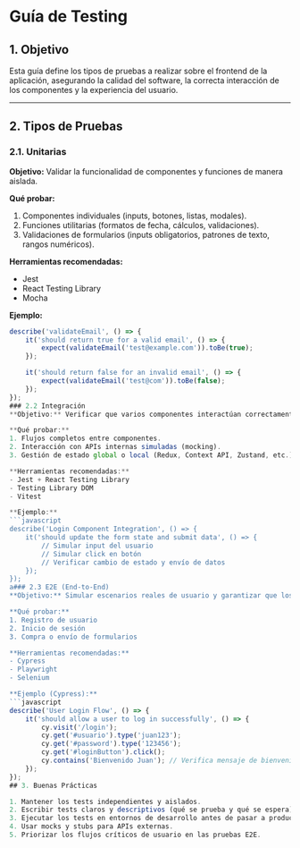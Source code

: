 # Guía de Testing

## 1. Objetivo
Esta guía define los tipos de pruebas a realizar sobre el frontend de la aplicación, asegurando la calidad del software, la correcta interacción de los componentes y la experiencia del usuario.

---

## 2. Tipos de Pruebas

### 2.1. Unitarias
**Objetivo:** Validar la funcionalidad de componentes y funciones de manera aislada.  

**Qué probar:**  
1. Componentes individuales (inputs, botones, listas, modales).  
2. Funciones utilitarias (formatos de fecha, cálculos, validaciones).  
3. Validaciones de formularios (inputs obligatorios, patrones de texto, rangos numéricos).  

**Herramientas recomendadas:**  
- Jest  
- React Testing Library  
- Mocha  

**Ejemplo:**  
```javascript
describe('validateEmail', () => {
    it('should return true for a valid email', () => {
        expect(validateEmail('test@example.com')).toBe(true);
    });

    it('should return false for an invalid email', () => {
        expect(validateEmail('test@com')).toBe(false);
    });
});
### 2.2 Integración
**Objetivo:** Verificar que varios componentes interactúan correctamente y que el estado se gestiona de manera adecuada.  

**Qué probar:**  
1. Flujos completos entre componentes.  
2. Interacción con APIs internas simuladas (mocking).  
3. Gestión de estado global o local (Redux, Context API, Zustand, etc.).  

**Herramientas recomendadas:**  
- Jest + React Testing Library  
- Testing Library DOM  
- Vitest  

**Ejemplo:**  
```javascript
describe('Login Component Integration', () => {
    it('should update the form state and submit data', () => {
        // Simular input del usuario
        // Simular click en botón
        // Verificar cambio de estado y envío de datos
    });
});
a### 2.3 E2E (End-to-End)
**Objetivo:** Simular escenarios reales de usuario y garantizar que los flujos críticos funcionan de principio a fin.  

**Qué probar:**  
1. Registro de usuario  
2. Inicio de sesión  
3. Compra o envío de formularios  

**Herramientas recomendadas:**  
- Cypress  
- Playwright  
- Selenium  

**Ejemplo (Cypress):**  
```javascript
describe('User Login Flow', () => {
    it('should allow a user to log in successfully', () => {
        cy.visit('/login');
        cy.get('#usuario').type('juan123');
        cy.get('#password').type('123456');
        cy.get('#loginButton').click();
        cy.contains('Bienvenido Juan'); // Verifica mensaje de bienvenida
    });
});
## 3. Buenas Prácticas

1. Mantener los tests independientes y aislados.  
2. Escribir tests claros y descriptivos (qué se prueba y qué se espera).  
3. Ejecutar los tests en entornos de desarrollo antes de pasar a producción.  
4. Usar mocks y stubs para APIs externas.  
5. Priorizar los flujos críticos de usuario en las pruebas E2E.  
